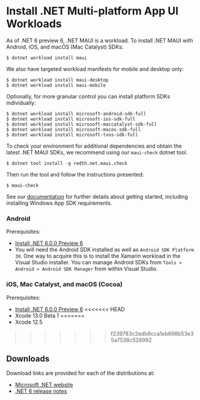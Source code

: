 # Install .NET Multi-platform App UI Workloads

As of .NET 6 preview 6, .NET MAUI is a workload. To install .NET MAUI with Android, iOS, and macOS (Mac Catalyst) SDKs:

```console
$ dotnet workload install maui
```

We also have targeted workload manifests for mobile and desktop only:

```console
$ dotnet workload install maui-desktop
$ dotnet workload install maui-mobile
```

Optionally, for more granular control you can install platform SDKs individually:

```console
$ dotnet workload install microsoft-android-sdk-full
$ dotnet workload install microsoft-ios-sdk-full
$ dotnet workload install microsoft-maccatalyst-sdk-full
$ dotnet workload install microsoft-macos-sdk-full
$ dotnet workload install microsoft-tvos-sdk-full
```

To check your environment for additional dependencies and obtain the latest .NET MAUI SDKs, we recommend using our `maui-check` dotnet tool.

```console
$ dotnet tool install -g redth.net.maui.check
```

Then run the tool and follow the instructions presented:

```console
$ maui-check
```

See our [documentation](https://docs.microsoft.com/dotnet/maui/get-started/installation) for further details about getting started, including installing Windows App SDK requirements.

### Android

Prerequisites:

* [Install .NET 6.0.0 Preview 6](#downloads)
* You will need the Android SDK installed as well as `Android SDK Platform 30`. One way to acquire this is to install the Xamarin workload in the Visual Studio installer. You can manage Android SDKs from `Tools > Android > Android SDK Manager` from within Visual Studio.

### iOS, Mac Catalyst, and macOS (Cocoa)

Prerequisites:

* [Install .NET 6.0.0 Preview 6](#downloads)
<<<<<<< HEAD
* Xcode 13.0 Beta 1
=======
* Xcode 12.5
>>>>>>> f239783c2edb8cca1eb698b53e35a7538c528992

## Downloads

Download links are provided for each of the distributions at:

- [Microsoft .NET website](https://dotnet.microsoft.com/download/dotnet/6.0)
- [.NET 6 release notes](README.md)
